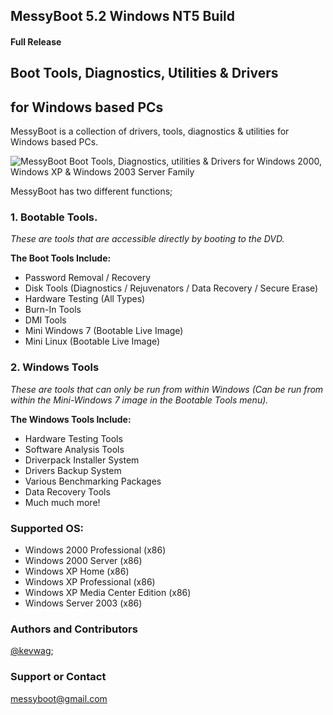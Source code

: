 <html>
<body>
<div class="container">
<section id="main_content">
<h1><a id="messyboot-52-windows-nt5-build" class="anchor" href="#messyboot-52-windows-nt5-build" aria-hidden="true"><span class="octicon octicon-link"></span></a>MessyBoot 5.2 Windows NT5 Build</h1><h4>Full Release</h4>

<h2><a id="boot-tools-diagnostics-utilities--drivers" class="anchor" href="#boot-tools-diagnostics-utilities--drivers" aria-hidden="true"><span class="octicon octicon-link"></span></a>Boot Tools, Diagnostics, Utilities &amp; Drivers</h2>

<h2><a id="for-windows-based-pcs" class="anchor" href="#for-windows-based-pcs" aria-hidden="true"><span class="octicon octicon-link"></span></a>for Windows based PCs</h2>

<p>MessyBoot is a collection of drivers, tools, diagnostics &amp; utilities for Windows based PCs.</p>
<img src="https://scontent.xx.fbcdn.net/hphotos-xpf1/v/t1.0-9/10421158_1537311053246164_2985267898809270591_n.png?oh=f1ea61da3c3e013feaec615a05e13c56&oe=5719809E" alt="MessyBoot Boot Tools, Diagnostics, utilities &amp; Drivers for Windows 2000, Windows XP & Windows 2003 Server Family"></p>

<p>MessyBoot has two different functions;</p>

<h3>
<a id="1-bootable-tools" class="anchor" href="#1-bootable-tools" aria-hidden="true"><span class="octicon octicon-link"></span></a>1. Bootable Tools.</h3>

<p><em>These are tools that are accessible directly by booting to the DVD.</em></p>

<p><strong>The Boot Tools Include:</strong></p>
<ul>
<li>Password Removal / Recovery</li>
<li>Disk Tools (Diagnostics / Rejuvenators / Data Recovery / Secure Erase)</li>
<li>Hardware Testing (All Types)</li>
<li>Burn-In Tools</li>
<li>DMI Tools</li>
<li>Mini Windows 7 (Bootable Live Image)</li>
<li>Mini Linux (Bootable Live Image)</li>
</ul>

<h3>
<a id="2-windows-tools" class="anchor" href="#2-windows-tools" aria-hidden="true"><span class="octicon octicon-link"></span></a>2. Windows Tools</h3>

<p><em>These are tools that can only be run from within Windows</em>
<em>(Can be run from within the Mini-Windows 7 image in the Bootable Tools menu).</em></p>

<p><strong>The Windows Tools Include:</strong>
<ul>
<li>Hardware Testing Tools</li>
<li>Software Analysis Tools</li>
<li>Driverpack Installer System</li>
<li>Drivers Backup System</li>
<li>Various Benchmarking Packages</li>
<li>Data Recovery Tools</li>
<li>Much much more!</li></ul></p>

<h3>
<a id="supported-os" class="anchor" href="#supported-os" aria-hidden="true"><span class="octicon octicon-link"></span></a>Supported OS:</h3>

<ul>
<li>Windows 2000 Professional (x86)</li>
<li>Windows 2000 Server (x86)</li>
<li>Windows XP Home (x86)</li>
<li>Windows XP Professional (x86)</li>
<li>Windows XP Media Center Edition (x86)</li>
<li>Windows Server 2003 (x86)</li>
</ul>

<h3>
<a id="authors-and-contributors" class="anchor" href="#authors-and-contributors" aria-hidden="true"><span class="octicon octicon-link"></span></a>Authors and Contributors</h3>

<p><a href="https://github.com/kevwag" class="user-mention">@kevwag</a>;</p>

<h3>
<a id="support-or-contact" class="anchor" href="#support-or-contact" aria-hidden="true"><span class="octicon octicon-link"></span></a>Support or Contact</h3>

<p><a href="mailto:messyboot@gmail.com">messyboot@gmail.com</a></p>
